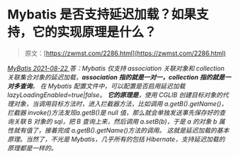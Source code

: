 <!--yml
category: 未分类
date: 0001-01-01 00:00:00
-->

# Mybatis 是否支持延迟加载？如果支持，它的实现原理是什么？

> 原文：[https://zwmst.com/2286.html](https://zwmst.com/2286.html)

   [ *MyBatis* ](https://zwmst.com/mybatis)*[ <time datetime="2021-08-22T11:37:30+08:00"> 2021-08-22 </time> ](https://zwmst.com/2286.html)  答：Mybatis 仅支持 association 关联对象和 collection 关联集合对象的延迟加载，**association 指的就是一对一，collection 指的就是一对多查询**。
在 Mybatis 配置文件中，可以配置是否启用延迟加载 lazyLoadingEnabled=true|false。
**它的原理是**，使用 CGLIB 创建目标对象的代理对象，当调用目标方法时，进入拦截器方法，比如调用 a.getB().getName()，拦截器 invoke()方法发现a.getB()是 null 值，那么就会单独发送事先保存好的查询关联 B 对象的 sql，把 B 查询上来，然后调用 a.setB(b)，于是 a 的对象 b 属性就有值了，接着完成 a.getB().getName()方法的调用。
这就是延迟加载的基本原理。当然了，不光是 Mybatis，几乎所有的包括 Hibernate，支持延迟加载的原理都是一样的。*